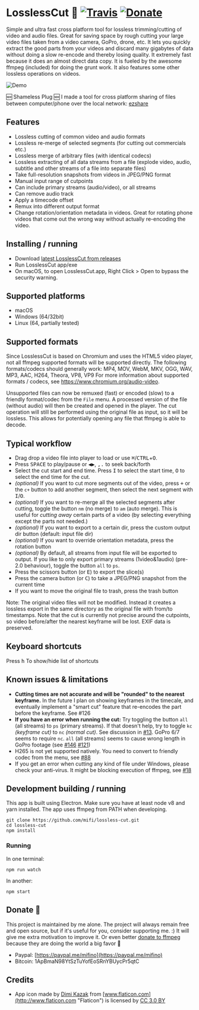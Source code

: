 # LosslessCut 🎥 [![Travis](https://img.shields.io/travis/mifi/lossless-cut.svg)](https://travis-ci.org/mifi/lossless-cut) [![Donate](https://img.shields.io/badge/Donate-PayPal-green.svg)](https://paypal.me/mifino)

Simple and ultra fast cross platform tool for lossless trimming/cutting of video and audio files. Great for saving space by rough cutting your large video files taken from a video camera, GoPro, drone, etc. It lets you quickly extract the good parts from your videos and discard many gigabytes of data without doing a slow re-encode and thereby losing quality. It extremely fast because it does an almost direct data copy. It is fueled by the awesome ffmpeg (included) for doing the grunt work. It also features some other lossless operations on videos.

![Demo](https://github.com/mifi/gifs/raw/master/2019-01-28-lossless-cut.gif)

🆕 Shameless Plug 🆕 I made a tool for cross platform sharing of files between computer/phone over the local network: [ezshare](https://github.com/mifi/ezshare)


## Features
- Lossless cutting of common video and audio formats
- Lossless re-merge of selected segments (for cutting out commercials etc.)
- Lossless merge of arbitrary files (with identical codecs)
- Lossless extracting of all data streams from a file (explode video, audio, subtitle and other streams of a file into separate files)
- Take full-resolution snapshots from videos in JPEG/PNG format
- Manual input range of cutpoints
- Can include primary streams (audio/video), or all streams
- Can remove audio track
- Apply a timecode offset
- Remux into different output format
- Change rotation/orientation metadata in videos. Great for rotating phone videos that come out the wrong way without actually re-encoding the video.

## Installing / running

- Download [latest LosslessCut from releases](https://github.com/mifi/lossless-cut/releases)
- Run LosslessCut app/exe
- On macOS, to open LosslessCut.app, Right Click > Open to bypass the security warning.

## Supported platforms
- macOS
- Windows (64/32bit)
- Linux (64, partially tested)

## Supported formats

Since LosslessCut is based on Chromium and uses the HTML5 video player, not all ffmpeg supported formats will be supported directly.
The following formats/codecs should generally work: MP4, MOV, WebM, MKV, OGG, WAV, MP3, AAC, H264, Theora, VP8, VP9
For more information about supported formats / codecs, see https://www.chromium.org/audio-video.

Unsupported files can now be remuxed (fast) or encoded (slow) to a friendly format/codec from the `File` menu. A processed version of the file (without audio) will then be created and opened in the player. The cut operation will still be performed using the original file as input, so it will be lossless. This allows for potentially opening any file that ffmpeg is able to decode.


## Typical workflow
- Drag drop a video file into player to load or use <kbd>⌘</kbd>/<kbd>CTRL</kbd>+<kbd>O</kbd>.
- Press <kbd>SPACE</kbd> to play/pause or <kbd>◀</kbd><kbd>▶</kbd>, <kbd>,</kbd><kbd>.</kbd> to seek back/forth
- Select the cut start and end time. Press <kbd>I</kbd> to select the start time, <kbd>O</kbd> to select the end time for the cut.
- *(optional)* If you want to cut more segments out of the video, press <kbd>+</kbd> or the `c+` button to add another segment, then select the next segment with <kbd>I</kbd>/<kbd>O</kbd>.
- *(optional)* If you want to re-merge all the selected segments after cutting, toggle the button `nm` (no merge) to `am` (auto merge). This is useful for *cutting away* certain parts of a video (by selecting everything except the parts not needed.)
- *(optional)* If you want to export to a certain dir, press the custom output dir button (default: input file dir)
- *(optional)* If you want to override orientation metadata, press the rotation button
- *(optional)* By default, all streams from input file will be exported to output. If you like to only export primary streams (1video&1audio) (pre-2.0 behaviour), toggle the button `all` to `ps`.
- Press the scissors button (or <kbd>E</kbd>) to export the slice(s)
- Press the camera button (or <kbd>C</kbd>) to take a JPEG/PNG snapshot from the current time
- If you want to move the original file to trash, press the trash button

Note: The original video files will not be modified. Instead it creates a lossless export in the same directory as the original file with from/to timestamps. Note that the cut is currently not precise around the cutpoints, so video before/after the nearest keyframe will be lost. EXIF data is preserved.

## Keyboard shortcuts
Press <kbd>h</kbd> To show/hide list of shortcuts

## Known issues & limitations
- **Cutting times are not accurate and will be "rounded" to the nearest keyframe.** In the future I plan on showing keyframes in the timecale, and eventually implement a "smart cut" feature that re-encodes the part before the keyframe. See #126
- **If you have an error when running the cut:** Try toggling the button `all` (all streams) to `ps` (primary streams). If that doesn't help, try to toggle `kc` *(keyframe cut)* to `nc` *(normal cut)*. See discussion in [#13](https://github.com/mifi/lossless-cut/pull/13). GoPro 6/7 seems to require `nc`. `all` (all streams) seems to cause wrong length in GoPro footage (see [#146](https://github.com/mifi/lossless-cut/issues/146) [#121](https://github.com/mifi/lossless-cut/issues/121))
- H265 is not yet supported natively. You need to convert to friendly codec from the menu, see [#88](https://github.com/mifi/lossless-cut/issues/88)
- If you get an error when cutting any kind of file under Windows, please check your anti-virus. It might be blocking execution of ffmpeg, see [#18](https://github.com/mifi/lossless-cut/issues/18)

## Development building / running

This app is built using Electron. Make sure you have at least node v8 and yarn installed. The app uses ffmpeg from PATH when developing.
```
git clone https://github.com/mifi/lossless-cut.git
cd lossless-cut
npm install
```

### Running
In one terminal:
```
npm run watch
```
In another:
```
npm start
```

## Donate 🙈

This project is maintained by me alone. The project will always remain free and open source, but if it's useful for you, consider supporting me. :) It will give me extra motivation to improve it. Or even better [donate to ffmpeg](https://www.ffmpeg.org/donations.html) because they are doing the world a big favor 🙏

- Paypal: [https://paypal.me/mifino](https://paypal.me/mifino)
- Bitcoin: 1ApBmaN98YtSzTuYofEoSRnYBUycPr5qtC

## Credits
- App icon made by [Dimi Kazak](http://www.flaticon.com/authors/dimi-kazak "Dimi Kazak") from [www.flaticon.com](http://www.flaticon.com "Flaticon") is licensed by [CC 3.0 BY](http://creativecommons.org/licenses/by/3.0/ "Creative Commons BY 3.0")
